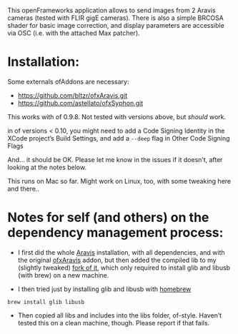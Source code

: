 This openFrameworks application allows to send images from 2 Aravis cameras (tested with FLIR gigE cameras).
There is also a simple BRCOSA shader for basic image correction, and display parameters are accessible via OSC (i.e. with the attached Max patcher).

# Installation:
Some externals ofAddons are necessary:
- https://github.com/bltzr/ofxAravis.git
- https://github.com/astellato/ofxSyphon.git 

This works with of 0.9.8. Not tested with versions above, but *should* work.

in of versions < 0.10, you might need to add a Code Signing Identity in the XCode project’s Build Settings, and add a `--deep` flag in Other Code Signing Flags

And… it should be OK. Please let me know in the issues if it doesn’t, after looking at the notes below.

This runs on Mac so far. Might work on Linux, too, with some tweaking here and there.. 

# Notes for self (and others) on the dependency management process:
- I first did the whole [Aravis](https://github.com/AravisProject/aravis) installation, with all dependencies, and with the original [ofxAravis](https://github.com/underdoeg/ofxAravis) addon, but then added the compiled lib to my (slightly tweaked) [fork of it](https://github.com/bltzr/ofxAravis), which only required to install glib and libusb (with brew) on a new machine.

- I then tried just by installing glib and libusb with [homebrew](https://brew.sh/)
```
brew install glib libusb
```

- Then copied all libs and includes into the libs folder, of-style. Haven’t tested this on a clean machine, though. Please report if that fails.
